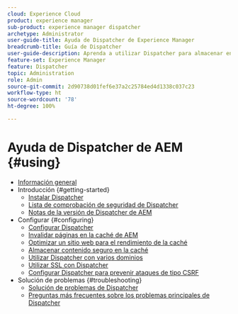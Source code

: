```yaml
---
cloud: Experience Cloud
product: experience manager
sub-product: experience manager dispatcher
archetype: Administrator
user-guide-title: Ayuda de Dispatcher de Experience Manager
breadcrumb-title: Guía de Dispatcher
user-guide-description: Aprenda a utilizar Dispatcher para almacenar en caché, equilibrar la carga y mejorar la seguridad de su servidor de AEM.
feature-set: Experience Manager
feature: Dispatcher
topic: Administration
role: Admin
source-git-commit: 2d90738d01fef6e37a2c25784ed4d1338c037c23
workflow-type: ht
source-wordcount: '78'
ht-degree: 100%

---
```



# Ayuda de Dispatcher de AEM {#using}

+ [Información general](dispatcher.md)
+ Introducción {#getting-started}
   + [Instalar Dispatcher](dispatcher-install.md)
   + [Lista de comprobación de seguridad de Dispatcher](security-checklist.md)
   + [Notas de la versión de Dispatcher de AEM](release-notes.md)
+ Configurar {#configuring}
   + [Configurar Dispatcher](dispatcher-configuration.md)
   + [Invalidar páginas en la caché de AEM](page-invalidate.md)
   + [Optimizar un sitio web para el rendimiento de la caché](https://experienceleague.adobe.com/es_es/docs/experience-manager-65/content/implementing/deploying/configuring/configuring-performance)
   + [Almacenar contenido seguro en la caché](permissions-cache.md)
   + [Utilizar Dispatcher con varios dominios](dispatcher-domains.md)
   + [Utilizar SSL con Dispatcher](dispatcher-ssl.md)
   + [Configurar Dispatcher para prevenir ataques de tipo CSRF](configuring-dispatcher-to-prevent-csrf.md)
+ Solución de problemas {#troubleshooting}
   + [Solución de problemas de Dispatcher](dispatcher-troubleshooting.md)
   + [Preguntas más frecuentes sobre los problemas principales de Dispatcher](dispatcher-faq.md)
